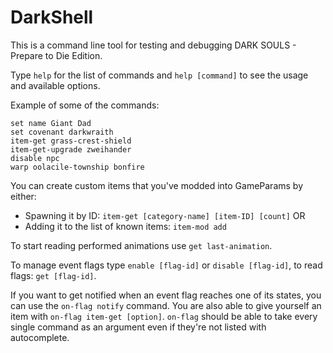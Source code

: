 # DarkShell
This is a command line tool for testing and debugging DARK SOULS - Prepare to Die Edition.

Type `help` for the list of commands and `help [command]` to see the usage and available options.

Example of some of the commands:
```
set name Giant Dad
set covenant darkwraith
item-get grass-crest-shield 
item-get-upgrade zweihander
disable npc
warp oolacile-township bonfire
```

You can create custom items that you've modded into GameParams by either:
- Spawning it by ID: `item-get [category-name] [item-ID] [count]`
OR
- Adding it to the list of known items: `item-mod add`

To start reading performed animations use `get last-animation`.

To manage event flags type `enable [flag-id]` or `disable [flag-id]`, to read flags: `get [flag-id]`.

If you want to get notified when an event flag reaches one of its states, you can use the `on-flag notify` command.
You are also able to give yourself an item with `on-flag item-get [option]`.
`on-flag` should be able to take every single command as an argument even if they're not listed with autocomplete.
